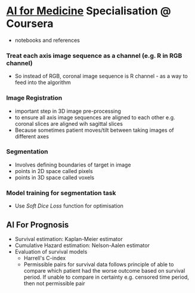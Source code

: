 # [AI for Medicine](https://www.coursera.org/specializations/ai-for-medicine) Specialisation @ Coursera 

* notebooks and references

### Treat each axis image sequence as a channel (e.g. R in RGB channel)
* So instead of RGB, coronal image sequence is R channel - as a way to feed into the algorithm

### Image Registration
* important step in 3D image pre-processing
* to ensure all axis image sequences are aligned to each other e.g. coronal slices are aligned wih sagittal slices
* Because sometimes patient moves/tilt between taking images of different axes

### Segmentation
* Involves defining boundaries of target in image
* points in 2D space called pixels
* points in 3D space called voxels

### Model training for segmentation task
* Use _Soft Dice Loss_ function for optimisation

## AI For Prognosis
* Survival estimation: Kaplan-Meier estimator
* Cumulative Hazard estimation: Nelson-Aalen estimator
* Evaluation of survival models
  * Harrell's C-index
  * Permissible pairs for survival data follows principle of able to compare which patient had the worse outcome based on survival period. If unable to compare in certainty e.g. censored time period, then not permissible pair
